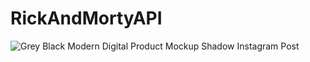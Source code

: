 # RickAndMortyAPI

![Grey Black Modern Digital Product  Mockup Shadow Instagram Post](https://user-images.githubusercontent.com/56153715/234122373-49707245-2b57-403a-920c-b3ca4657d75e.png)
